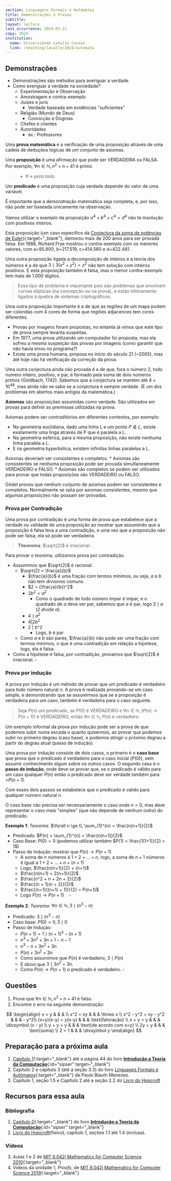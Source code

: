 ```yaml
---
section: Linguagens Formais e Autômatos
title: Demonstrações e Provas
subtitle:
layout: lecture
last_occurrence: 2024-03-21
copy: 2024
institution:
  name: Universidade LaSalle Canoas
  link: /teaching/lasalle/2024/automata
---
```


## Demonstrações

* Demonstrações são métodos para averiguar a verdade.
* Como averiguar a verdade na sociedade?
    * Experimentação e Observação
    * Amostragem e contra-exemplo
    * Juízes e juris
        * Verdade baseada em evidências "suficientes"
    * Religião (Mundo de Deus)
        * Convicção e Dogmas
    * Chefes e clientes
    * Autoridades
        * ex.: Professores

Uma **prova matemática** é a verificação de uma proposição através de uma cadeia de deduçẽos lógicas de um conjunto de axiomas.

Uma **proposição** é uma afirmação que pode ser VERDADEIRA ou FALSA. Por exemplo, $\forall n \in \mathbb{N}, n^2 + n + 41$ é primo.

> * $\forall \rightarrow$ _para todo_

Um **predicado** é uma proposição cuja verdade depende do valor de uma variável.

É importante que a demonstração matemática seja completa, e, por isso, não pode ser baseada unicamente na observação.

Vamos utilizar o exemplo da proposição $a^4 + b^4 + c^4 = d^4$ não te msolução com positivos inteiros.

Esta proposição (um caso específico da [Conjectura da soma de potências de Euler](https://pt.wikipedia.org/wiki/Conjectura_da_soma_de_pot%C3%AAncias_de_Euler)){:target="\_blank"}, demorou mais de 200 anos para ser provada falsa. Em 1988, Richard Frye mostrou o contra-exemplo com os menores valores, com a=95.800, b=217.519, c=414.560 e d=422.481.

Uma outra proposição ligada a decomposição de inteiros e a teoria dos números é a de que $3\mid 3(x^2 + y^2) = z^2$ não tem solução com inteiros positivos. E esta proposição também é falsa, mas o menor contra-exemplo tem mais de 1.000 dígitos.

> Esse tipo de problema é importante pois são problemas que envolvem curvas elípticas (na concepção ou na prova), e estão intimamente ligados à quebra de sistemas criptográficos.

Uma outra proposição importante é a de que as regiões de um mapa podem ser coloridas com 4 cores de forma que regiões adjacences tem cores diferentes.
* Provas por imagens foram propostas, no entanta já vimos que este tipo de prova sempre levanta suspeitas.
* Em 1977, uma prova utilizando um computador foi proposta, mas ela sofreu a mesma suspeição das provas por imagens (como garantir que não havia erros no programa?)
* Existe uma prova humana, proposa no início do século 21 (~2005), mas até hoje não há verificação da correção da prova.

Uma outra conjectura ainda não provada é a de que, fora o número 2, todo numero inteiro, positivo, e par, é formado pela soma de dois números primos (Goldbach, 1742). Sabemos que a conjectura se mantém até $4\times 10^{48}$, mas ainda não se sabe se a conjectura é sempre verdade. (É um dos problemas em abertos mais antigos da matemática.)

**Axiomas** são proposições assumidas como verdade. São utilizados em provas para definir as premissas utilizadas na prova.

Axiomas podem ser contraditórios em diferentes contextos, por exemplo:

* Na geometria euclidiana, dado uma linha L e um ponto $P \notin L$, existe exatamente uma linga através de P que é paralela a L.
* Na geometria esférica, para a mesma proposição, não existe nenhuma linha paralela a L.
* E na geometria hyperbólica, existem infinitas linhas paralelas a L.

Axiomas deveriam ser consistentes e completos.
    * Axiomas são consistentes se nenhuma proposição pode ser provada simultaneamente VERDADEIRO e FALSO.
    * Axiomas são completos se podem ser utilizados para provar que todas proposições são VERDADEIRO ou FALSO.

Gödel provou que nenhum conjunto de axiomas podem ser consistentes e completos. Normalmente se opta por axiomas consistentes, mesmo que algumas proposições não possam ser provadas.

### Prova por Contradição

Uma prova por contradição é uma forma de prova que estabelece que a verdade ou validade de uma proposição ao mostrar que assumindo que a proposição é falsa leva a uma contradição, e uma vez que a proposição não pode ser falsa, ela só pode ser verdadeira.

> **Theorema**: $\sqrt{2}$ é irracional. 

Para provar o teorema, utilizamos prova por contradição.

* Assumimos que $\sqrt{2}$ é racional.
    * $\sqrt{2} = \frac{a}{b}$
        * $\frac{a}{b}$ é uma fração com termos mínimos, ou seja, _a_ e _b_ não tem divisores comuns
        * $2 = (\frac{a}{b})^2$
        * $2b^2 = a^2$
            * Como o quadrado de todo número ímpar é impar, e o quadrado de $a$ deve ser par, sabemos que _a_ é par, logo $2\mid a$ (_2 divide a_).
        * $4 \mid a^2$
        * $4 | 2 b^2$
        * 2 | b^2
            * Logo, _b_ é par
    * Como $a$ e $b$ são pares, $\frac{a}{b} não pode ser uma fração com termos mínimos, o que é uma contradição em relação a hipótese, logo, ela é falsa.
* Como a hipótese é falsa, por contradição, provamos que $\sqrt{2}$ é irracional. $\square$ 

### Prova por indução

A prova por indução é um método de provar que um predicado é verdadeiro para todo número natural $n$. A prova é realizada provando-se um caso simple, e demonstrando que se assumirmos que se a proposição é verdadeira para um caso, também é verdadeira para o caso seguinte.

> Seja $P(n)$ um predicado, se $P(0)$ é VERDADEIRO e $\forall{n} \in \mathbb{N}, ( P(n) \rightarrow P(n+1))$ é VERDADEIRO, então $\forall{n} \in \mathbb{N}, P(n)$ é verdadeiro.

Um exemplo informal da prova por indução pode ser a prova de que podemos subir numa escada o quanto quisermos, ao provar que podemos subir no primeiro degrau (caso base), e podemos atingir o próximo degrau a partir do degrau atual (passo de indução).

Uma prova por indução consiste de dois casos, o primeiro é o **caso base** que prova que o predicado é verdadeiro para o caso inicial ($P(0)$), sem assumir conhecimento algum sobre os outros casos. O segundo caso é o **passo de indução**, onde deve se provar que, se o predicado é válido para um caso qualquer $P(n)$ então o predicado deve ser verdade também para >$P(n + 1)$.

Com esses dois passos se estabelece que o predicado é valido para qualquer número natural $n$.

O caso base não precisa ser necessariamente o caso onde $n = 0$, mas deve representar o caso mais "simples" (que não depende de nenhum outro) do predicado.

**Exemplo 1**: _Teorema_: $\forall n \ge 0, \sum_{1}^{n} = \frac{n(n+1)}{2}$

* Predicado: $P(n) = \sum_{1}^{n} = \frac{n(n+1)}{2}$ 
* Caso Base: $P(0) = 0$ (podemos utilizar também $P(1) = \frac{1(1+1)}{2} = 1$)
* Passo de Indução: mostrar que $P(n) \rightarrow P(n+1)$
    * A soma de $n$ números é $1 + 2 + \dots + n$, logo, a soma de $n + 1$ números é igual a $1 + 2 + \dots + n + (n + 1)$
    * Logo, $\frac{n(n+1)}{2} + (n+1)$
    * $\frac{n(n+1) + 2(n+1)}{2}$
    * $\frac{n^2 + n + 2n + 2}{2}$
    * $\frac{(n + 1)(n + 2)}{2}$
    * $\frac{(n+1)((n+1) + 1))}{2} = P(n+1)$
    * Logo $P(n) \rightarrow P(n+1)\quad\square$

**Exemplo 2**: _Teorema_: $\forall n \in \mathbb{N}, 3 \mid (n^3 - n)$
* Predicado: $3 \mid (n^3 - n)$
* Caso base: $P(0) = 0, 3\mid 0$
* Passo de Indução:
    * $P(n+1) = 1 \mid (n+1)^3 - (n+1)$
    * $n^3 + 3n^2 + 3n + 1 - n - 1$
    * $n^3 - n +3n^2 + 3n$
    * $P(n) + 3n^2 + 3n$
    * Como assumimos que $P(n)$ é verdadeiro, $3 \mid P(n)$
    * É óbivo que $3 \mid 3n^2 + 3n$.
    * Como $P(n) \rightarrow P(n+1)$ o predicado é verdadeiro. $\square$ 
    

## Questões

1. Prove que $\forall n \in \mathbb{N}, n^2 + n + 41$ é falso.
2. Encontre o erro na seguinte demonstração:

$$
\begin{align}
x = y & & &  \\
x^2 = xy & & & \times x \\
x^2 - y^2 = xy - y^2 & & &  - y^2\\
(x+y)(x-y) = y(x-y) & & & \text{fatoração} \\
x + y = y & & &  \divsymbol (x - y) \\
y + y = y & & & \text{de acordo com x=y} \\
2y = y & & & \text{soma} \\
2 = 1 & & & \divsymbol y
\end{align}
$$

## Preparação para a próxima aula

1. [Capítulo 1](https://integrada.minhabiblioteca.com.br/reader/books/9788522108862/pageid/53){:target="\_blank"} até a página 44 do livro [**Introdução a Teoria da Computação**](https://integrada.minhabiblioteca.com.br/reader/books/9788522108862){:id="sipser" target="\_blank"}
2. Capítulo 2 e capítulo 3 (até a seção 3.3) do livro [Linguages Formais e Autômatos](https://integrada.minhabiblioteca.com.br/reader/books/9788577807994){:target="\_blank"}  de Paulo Blauth Menezes.
3. Capítulo 1, seção 1.5 e Capítulo 2 até a seção 2.2 do [Livro do Hopcroft](/teaching/lasalle/2024/automata#hopcroft)

## Recursos para essa aula

### Bibliografia

1. [Capítulo 0](https://integrada.minhabiblioteca.com.br/reader/books/9788522108862/pageid/23){:target="\_blank"}  do livro [**Introdução a Teoria da Computação**](https://integrada.minhabiblioteca.com.br/reader/books/9788522108862){:id="sipser" target="\_blank"}
2. [Livro do Hopcroft](/teaching/lasalle/2024/automata#hopcroft)(físico), capítulo 1, seções 1.1 até 1.4 (inclusa).

### Videos

3. Aulas 1 e 2 de [MIT 6.042j Mathematics for Computer Science 2010](https://ocw.mit.edu/courses/6-042j-mathematics-for-computer-science-fall-2010/){:target="\_blank"}
4. Videos da unidade 1, _Proofs_, de [MIT 6.042j Mathematics for Computer Science 2019](https://openlearninglibrary.mit.edu/courses/course-v1:OCW+6.042J+2T2019/course/){:target="\_blank"}

